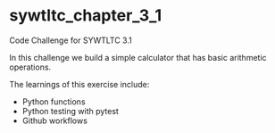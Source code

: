 # sywtltc_chapter_3_1
Code Challenge for SYWTLTC 3.1

In this challenge we build a simple calculator that has basic arithmetic operations. 

The learnings of this exercise include:
- Python functions
- Python testing with pytest
- Github workflows

